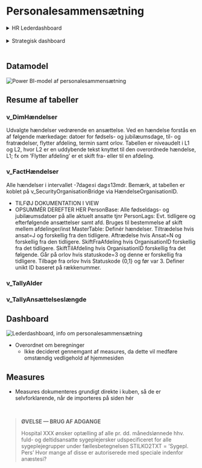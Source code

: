 # Personalesammensætning



<!-- Embed dashboards -->
<details><summary markdown="span">HR Lederdashboard</summary>
<center>
<iframe src="https://flis.regionh.top.local:444/PBIReports/powerbi/L%C3%B8n%20og%20HR/HR%20Lederdashboard/HR%20Lederdashboard?RC:Toolbar=False" style="border:1px #000000 solid;" frameborder="1" height="565" width="100%"></iframe>
</center>
</details>
<br> 

<details><summary markdown="span">Strategisk dashboard</summary>
<center>
<iframe src="https://flis.regionh.top.local:444/PBIReports/powerbi/L%C3%B8n%20og%20HR/HR%20Strategisk%20Dashboard/HR%20Strategisk%20Dashboard?RC:Toolbar=False" style="border:1px #000000 solid;" frameborder="1" height="565" width="100%"></iframe>
</center>
</details>
<br>



## Datamodel
![Power BI-model af personalesammensætning](https://raw.githubusercontent.com/DataOgDigitalisering/dokumentation/master/Images/cube_model_personalesammensætning.png)



## Resume af tabeller

### v_DimHændelser
Udvalgte hændelser vedrørende en ansættelse.
Ved en hændelse forstås en af følgende mærkedage: datoer for fødsels- og jubilæumsdage, til- og fratrædelser, flytter afdeling, termin samt orlov. 
Tabellen er niveaudelt i L1 og L2, hvor L2 er en uddybende tekst knyttet til den overordnede hændelse, L1; fx om ’Flytter afdeling’ er et skift fra- eller til en afdeling.


### v_FactHændelser
Alle hændelser i intervallet -7dage≤i dag≤13mdr. 
Bemærk, at tabellen er koblet på v_SecurityOrganisationBridge via HændelseOrganisationID.
- TILFØJ DOKUMENTATION I VIEW 
- OPSUMMÉR DEREFTER HER
PersonBase: Alle fødseldags- og jubilæumsdatoer på alle aktuelt ansatte tjnr
PersonLags: Evt. tidligere og efterfølgende ansættelser samt afd. Bruges til bestemmelse af skift mellem afdelinger/inst
MasterTable: Definér hændelser. Tiltrædelse hvis ansat=J og forskellig fra den tidligere. Aftrædelse hvis Ansat=N og forskellig fra den tidligere. SkiftFraAfdeling hvis OrganisationID forskellig fra det tidligere. SkiftTilAfdeling hvis OrganisationID forskellig fra det følgende. Går på orlov hvis statuskode=3 og denne er forskellig fra tidligere. Tilbage fra orlov hvis Statuskode {0,1} og før var 3. Definer unikt ID baseret på rækkenummer.


### v_TallyAlder

### v_TallyAnsættelseslængde



## Dashboard

![Lederdashboard, info om personalesammensætning](https://raw.githubusercontent.com/DataOgDigitalisering/dokumentation/master/Images/dashboard_personalesammensætning_info.png)

- Overordnet om beregninger 
  - Ikke decideret gennemgant af measures, da dette vil medføre omstændig vedligehold af hjemmesiden


## Measures
- Measures dokumenteres grundigt direkte i kuben, så de er selvforklarende, når de importeres på siden hér
<br>



> **ØVELSE — BRUG AF ADGANGE**
> 
> Hospital XXX ønsker optælling af alle pr. dd. månedslønnede hhv. fuld- og deltidsansatte sygeplejersker 
> udspecificeret for alle sygeplejegrupper under fællesbetegnelsen STILKO2TXT = ’Sygepl. Pers’
> Hvor mange af disse er autoriserede med speciale indenfor anæstesi?



